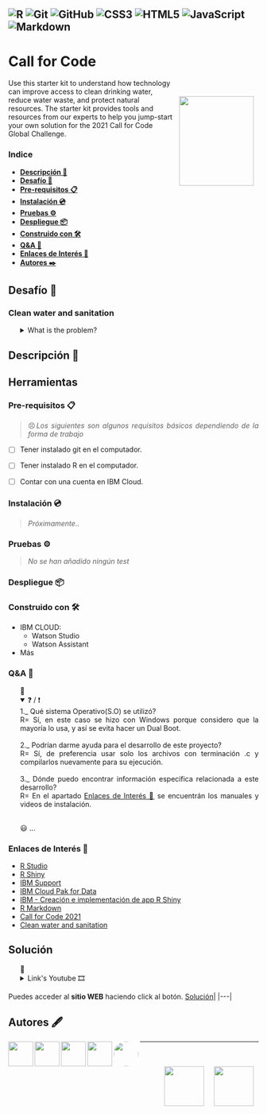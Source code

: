 ![R](https://img.shields.io/badge/R-276DC3?style=flat&logo=r&logoColor=white)
![Git](https://img.shields.io/badge/-Git-%23F05032?style=flat&logo=git&logoColor=%23ffffff)
![GitHub](https://img.shields.io/badge/-GitHub-181717?style=flat&logo=github)
![CSS3](https://img.shields.io/badge/-CSS3-%231572B6?style=flat&logo=css3)
![HTML5](https://img.shields.io/badge/-HTML5-%23E44D27?style=flat&logo=html5&logoColor=ffffff)
![JavaScript](https://img.shields.io/badge/-JavaScript-F7DF1E?style=flat&logo=javascript&logoColor=ffffff)
![Markdown](https://img.shields.io/badge/Markdown-000000?style=flat&logo=markdown&logoColor=white)
---

# Call for Code

<img src="https://callforcode.org/wp-content/uploads/2018/05/Call_for_Code_logo_vector_toptype_color.png" align="right" height="180" width="150" vspace="35" hspace="10">

Use this starter kit to understand how technology can improve access to clean drinking water, reduce water waste, and protect natural resources. 
The starter kit provides tools and resources from our experts to help you jump-start your own solution for the 2021 Call for Code Global Challenge.

### Indice
  - **[Descripción 📑](#descripción-)**
  - **[Desafío 📔](#desafio-)**
  - **[Pre-requisitos 📋](#pre-requisitos-)** 
  - **[Instalación 💿](#instalación-)** 
  - **[Pruebas ⚙️](#pruebas-)** 
  - **[Despliegue 📦](#despliegue-)** 
  - **[Construido con 🛠️](#construido-con-)** 
  - **[Q&A 💬](#qa-)**
  - **[Enlaces de Interés 👀](#enlaces-de-interés-)**
  - **[Autores ✒️](#autores-)**

## Desafío 📔
   ### Clean water and sanitation
  <ul>
  <details>
  <summary> What is the problem? </summary>
   Water is the natural resource that is most threatened by climate change and is a prerequisite for life on earth.  
   According to the World Health Organization, 2.2 billion people around the world do not have safely managed drinking water services,  
   4.2 billion people do not have safely managed sanitation services, and 3 billion people lack basic handwashing facilities.
   These services are critical in preventing the spread of COVID-19 and other diseases.  
   Even in areas that have these services, there are vast inequalities in the accessibility, availability, and quality of the services. 
   
  </ul>
  
## Descripción 📑

<!--
<img src="https://callforcode.org/wp-content/uploads/2018/05/Call_for_Code_logo_vector_toptype_color.png" align="right" height="150" width="150" vspace="35" hspace="10">
-->
<div style="text-align: justify;">
  
## Herramientas 

### Pre-requisitos 📋  

> 😣*Los siguientes son algunos requisitos básicos dependiendo de la forma de trabajo*
  - [ ] Tener instalado git en el computador.
  - [ ] Tener instalado R en el computador.
  - [ ] Contar con una cuenta en IBM Cloud.


### Instalación 💿
> *Próximamente..*
  
### Pruebas ⚙️
> *No se han añadido ningún test*
  
### Despliegue 📦

### Construido con 🛠
  - IBM CLOUD: 
    - Watson Studio
    - Watson Assistant
  - Más
  
### Q&A 💬
<ul>
  🔽<details open>
  <summary> ❓ / ❗ </summary>
    1._ Qué sistema Operativo(S.O) se utilizó? </br>  
      R= Sí, en este caso se hizo con Windows porque considero que la mayoría lo usa, y así se evita hacer un Dual Boot. </br><br>
    2._ Podrían darme ayuda para el desarrollo de este proyecto? </br>
      R= Sí, de preferencia usar solo los archivos con terminación .c y compilarlos nuevamente para su ejecución. </br><br>
    3._ Dónde puedo encontrar información especifica relacionada a este desarrollo? </br>
    R= En el apartado <a href="https://github.com/ferjml97/call4code_water/blob/main/README.md#enlaces-de-inter%C3%A9s-">Enlaces de Interés 👀</a> se encuentrán los manuales y videos de instalación.</br><br>
   
   😃 ...
  </ul>
  
### Enlaces de Interés 👀
- [R Studio](https://es.wikipedia.org/wiki/OpenMP "Wikipedia OpenMP")
- [R Shiny ](https://shiny.rstudio.com/ "R Shiny")
- [IBM Support](https://www.ibm.com/support/home/ "IBM Support")
- [IBM Cloud Pak for Data](https://www.ibm.com/support/producthub/icpdata/docs/content/SSQNUZ_latest/cpd/overview/overview.html "IBM Cloud Pak for Data")
- [IBM - Creación e implementación de app R Shiny](https://www.ibm.com/support/producthub/icpdata/docs/content/SSQNUZ_latest/wsj/analyze-data/rshinyapps.html "Creación e implementación de aplicaciones R Shiny (RStudio Server con R 3.6)")
- [R Markdown](https://rmarkdown.rstudio.com/ "R Markdown")
- [Call for Code 2021](https://developer.ibm.com/callforcode/ "Call for Code")
- [Clean water and sanitation](https://developer.ibm.com/callforcode/get-started/climate-change/clean-water/ "Clean water and sanitation")

## Solución 
  
  <ul>
  🔽<details>
  <summary> Link's Youtube 🎞 </summary>
    <img align="center" href="https://www.youtube.com/channel/UCvzjHuCK_IibzNNFpnNbBYQ"
    src= "https://img.shields.io/badge/YouTube-FF0000?style=plastic&logo=youtube&logoColor=white" alt="Canal de Youtube">  
    <ul>
      <details>  
        <summary> Pitch ⚾ </summary>
          <img align="center" href="https://www.youtube.com/watch?v=_40dMAMhlRQ&ab_channel=Forest4Water" alt="Pitch">  
          src= "https://img.shields.io/badge/YouTube-FF0000?style=plastic&logo=youtube&logoColor=white">  
      </details>
    </ul>
  
    <ul>
      <details>  
        <summary> APP Demo 📱 </summary>
          <img align="center" href="https://www.youtube.com/watch?v=FDG5JZsy8s4&ab_channel=Forest4Water" alt="APP Demo">  
          src= "https://img.shields.io/badge/YouTube-FF0000?style=plastic&logo=youtube&logoColor=white">  
      </details>
    </ul>
  
  </details>
  </ul>
  
  Puedes acceder al **sitio WEB** haciendo click al botón.
  [Solución](http://169.60.171.142:3838/call4code/ "SITIO WEB")|
  |---|


## Autores 🖋

<div>
  <div>
  <img href="https://github.com/gonzalezivan90" align="left" src="https://avatars.githubusercontent.com/u/5403068?v=4" height="50" width="50"> 
    <!--
    <aside>
      <h5>gonzalezivan90</h5>
      <p>Hola, soy...</p>
    </aside>
    --> 
  <img href="https://github.com/danflop" align="left" src="https://avatars.githubusercontent.com/u/5290060?v=4" height="50" width="50">     
  <img href="https://github.com/neo-zero98" align="left" src="https://avatars.githubusercontent.com/u/74437268?v=4" height="50" width="50">  
  <img href="https://github.com/elvisdev0" align="left" src="https://avatars.githubusercontent.com/u/57382598?v=4" height="50" width="50">  
  <img href="https://github.com/ferjml97" align="left" src="https://avatars.githubusercontent.com/u/47682546?v=4" style="border-radius: 100px" height="50" width="50">
  </div>
</div>

---

<div>
<img src="https://3kda485d4m0mmprok50zsd5m-wpengine.netdna-ssl.com/wp-content/uploads/2018/07/sponsorlogo-IBM-600x300.png" align="right" height="80" width="80" vspace="35" hspace="10">
<img src="https://media.giphy.com/avatars/Shawee/mLOfJ4qIzm9a.png" align="right" height="80"width="80" vspace="35" hspace="10">
</div>
